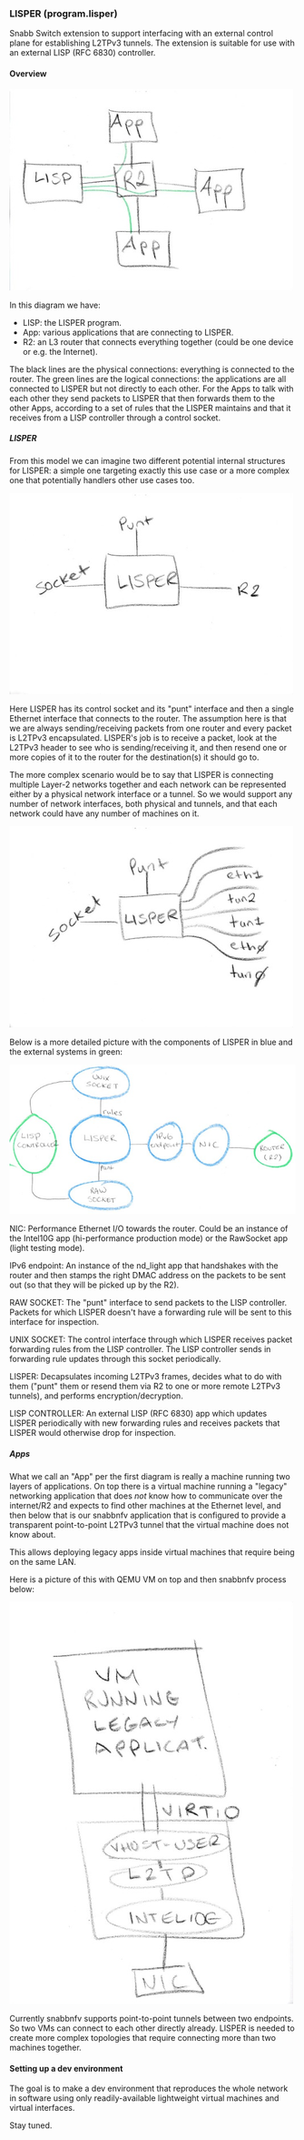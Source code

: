 ### LISPER (program.lisper)

Snabb Switch extension to support interfacing with an external control plane
for establishing L2TPv3 tunnels. The extension is suitable for use with
an external LISP (RFC 6830) controller.

#### Overview

![LISPER Use Case](.images/use_case.jpg)

In this diagram we have:

* LISP: the LISPER program.
* App: various applications that are connecting to LISPER.
* R2: an L3 router that connects everything together (could be one device
or e.g. the Internet).

The black lines are the physical connections: everything is connected
to the router. The green lines are the logical connections: the applications
are all connected to LISPER but not directly to each other. For the Apps
to talk with each other they send packets to LISPER that then forwards them
to the other Apps, according to a set of rules that the LISPER maintains
and that it receives from a LISP controller through a control socket.

##### LISPER

From this model we can imagine two different potential internal
structures for LISPER: a simple one targeting exactly this use case
or a more complex one that potentially handlers other use cases too.

![LISPER Connections - Simple Case](.images/lisper.jpg)

Here LISPER has its control socket and its "punt" interface and then a single
Ethernet interface that connects to the router. The assumption here is that
we are always sending/receiving packets from one router and every packet
is L2TPv3 encapsulated. LISPER's job is to receive a packet, look at the
L2TPv3 header to see who is sending/receiving it, and then resend one
or more copies of it to the router for the destination(s) it should go to.

The more complex scenario would be to say that LISPER is connecting
multiple Layer-2 networks together and each network can be represented
either by a physical network interface or a tunnel.
So we would support any number of network interfaces, both physical
and tunnels, and that each network could have any number of machines
on it.

![LISPER Connections - Complex Case](.images/lisper_ext.jpg)

Below is a more detailed picture with the components of LISPER in
blue and the external systems in green:

![LISPER Detail](.images/lisper_detail.jpg)

NIC: Performance Ethernet I/O towards the router. Could be an instance
of the Intel10G app (hi-performance production mode) or the RawSocket app
(light testing mode).

IPv6 endpoint: An instance of the nd_light app that handshakes
with the router and then stamps the right DMAC address on the packets
to be sent out (so that they will be picked up by the R2).

RAW SOCKET: The "punt" interface to send packets to the LISP controller.
Packets for which LISPER doesn't have a forwarding rule will be sent
to this interface for inspection.

UNIX SOCKET: The control interface through which LISPER receives packet
forwarding rules from the LISP controller. The LISP controller sends in
forwarding rule updates through this socket periodically.

LISPER: Decapsulates incoming L2TPv3 frames, decides what to do with them
("punt" them or resend them via R2 to one or more remote L2TPv3 tunnels),
and performs encryption/decryption.

LISP CONTROLLER: An external LISP (RFC 6830) app which updates LISPER
periodically with new forwarding rules and receives packets that LISPER
would otherwise drop for inspection.

##### Apps

What we call an "App" per the first diagram is really a machine running
two layers of applications.
On top there is a virtual machine running a "legacy" networking application
that does _not_ know how to communicate over the internet/R2 and expects
to find other machines at the Ethernet level, and then below that
is our snabbnfv application that is configured to provide a transparent
point-to-point L2TPv3 tunnel that the virtual machine does not know about.

This allows deploying legacy apps inside virtual machines that require
being on the same LAN.

Here is a picture of this with QEMU VM on top and then snabbnfv process below:

![LISPER Apps](.images/apps.jpg)

Currently snabbnfv supports point-to-point tunnels between two endpoints.
So two VMs can connect to each other directly already. LISPER is needed
to create more complex topologies that require connecting more than two
machines together.


#### Setting up a dev environment

The goal is to make a dev environment that reproduces the whole network
in software using only readily-available lightweight virtual machines
and virtual interfaces.

Stay tuned.
